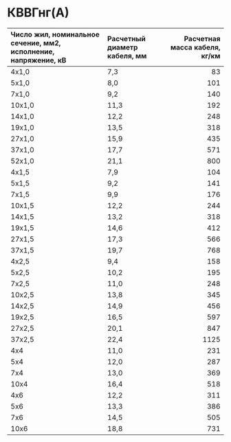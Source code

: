 # КВВГнг(А)

| Число жил, номинальное сечение, мм2, исполнение, напряжение, кВ   | Расчетный диаметр кабеля, мм   |   Расчетная масса кабеля, кг/км |
|:------------------------------------------------------------------|:-------------------------------|--------------------------------:|
| 4х1,0                                                             | 7,3                            |                              83 |
| 5х1,0                                                             | 8,0                            |                             101 |
| 7х1,0                                                             | 9,2                            |                             140 |
| 10х1,0                                                            | 11,3                           |                             192 |
| 14х1,0                                                            | 12,2                           |                             248 |
| 19х1,0                                                            | 13,5                           |                             318 |
| 27х1,0                                                            | 15,9                           |                             435 |
| 37х1,0                                                            | 17,7                           |                             571 |
| 52х1,0                                                            | 21,1                           |                             800 |
| 4х1,5                                                             | 7,9                            |                             104 |
| 5х1,5                                                             | 9,2                            |                             141 |
| 7х1,5                                                             | 9,9                            |                             176 |
| 10х1,5                                                            | 12,2                           |                             244 |
| 14х1,5                                                            | 13,2                           |                             318 |
| 19х1,5                                                            | 14,6                           |                             412 |
| 27х1,5                                                            | 17,3                           |                             566 |
| 37х1,5                                                            | 19,7                           |                             768 |
| 4х2,5                                                             | 9,4                            |                             158 |
| 5х2,5                                                             | 10,2                           |                             195 |
| 7х2,5                                                             | 11,0                           |                             248 |
| 10х2,5                                                            | 13,8                           |                             345 |
| 14х2,5                                                            | 14,9                           |                             456 |
| 19х2,5                                                            | 16,5                           |                             597 |
| 27х2,5                                                            | 20,1                           |                             847 |
| 37х2,5                                                            | 22,4                           |                            1125 |
| 4х4                                                               | 11,0                           |                             231 |
| 5х4                                                               | 12,0                           |                             287 |
| 7х4                                                               | 13,0                           |                             369 |
| 10х4                                                              | 16,4                           |                             518 |
| 4х6                                                               | 12,2                           |                             311 |
| 5х6                                                               | 13,3                           |                             386 |
| 7х6                                                               | 14,5                           |                             505 |
| 10х6                                                              | 18,8                           |                             731 |
